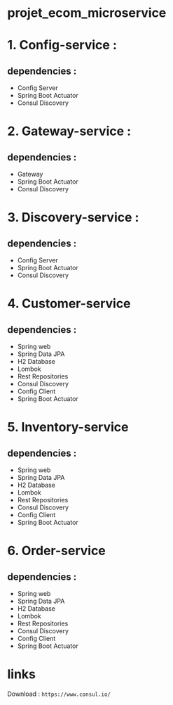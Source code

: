 # projet_ecom_microservice

# 1. Config-service :
## dependencies :
* Config Server 
* Spring Boot Actuator
* Consul Discovery

# 2. Gateway-service :
## dependencies :
* Gateway
* Spring Boot Actuator
* Consul Discovery

# 3. Discovery-service :
## dependencies :
* Config Server
* Spring Boot Actuator
* Consul Discovery

# 4. Customer-service 
## dependencies :
* Spring web
* Spring Data JPA
* H2 Database
* Lombok
* Rest Repositories 
* Consul Discovery
* Config Client
* Spring Boot Actuator

# 5. Inventory-service
## dependencies :
* Spring web
* Spring Data JPA
* H2 Database
* Lombok
* Rest Repositories
* Consul Discovery
* Config Client
* Spring Boot Actuator

# 6. Order-service
## dependencies :
* Spring web
* Spring Data JPA
* H2 Database
* Lombok
* Rest Repositories
* Consul Discovery
* Config Client
* Spring Boot Actuator

# links 
Download : `https://www.consul.io/`



